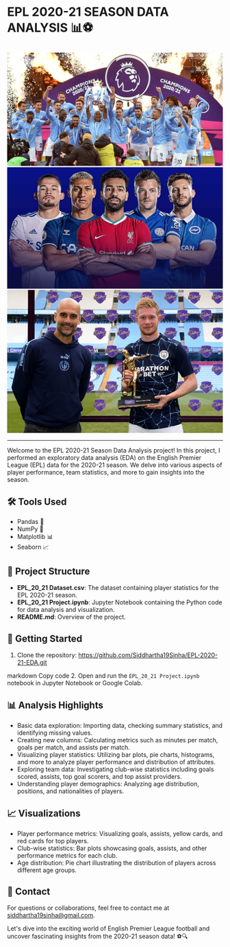# EPL 2020-21 SEASON DATA ANALYSIS 📊⚽

##
![Image 1](https://github.com/Siddhartha19Sinha/EPL-2020-21-EDA/blob/main/Image1.jpg)
![Image 2](https://github.com/Siddhartha19Sinha/EPL-2020-21-EDA/blob/main/Image2.jpg)
![Image 3](https://github.com/Siddhartha19Sinha/EPL-2020-21-EDA/blob/main/Image3.jpg)

---

Welcome to the EPL 2020-21 Season Data Analysis project! In this project, I performed an exploratory data analysis (EDA) on the English Premier League (EPL) data for the 2020-21 season. We delve into various aspects of player performance, team statistics, and more to gain insights into the season.

## 🛠️ Tools Used
- Pandas 🐼
- NumPy 🔢
- Matplotlib 📊
- Seaborn 📈

## 📂 Project Structure
- **EPL_20_21 Dataset.csv**: The dataset containing player statistics for the EPL 2020-21 season.
- **EPL_20_21 Project.ipynb**: Jupyter Notebook containing the Python code for data analysis and visualization.
- **README.md**: Overview of the project.

## 🚀 Getting Started
1. Clone the repository:
https://github.com/Siddhartha19Sinha/EPL-2020-21-EDA.git

markdown
Copy code
2. Open and run the `EPL_20_21 Project.ipynb` notebook in Jupyter Notebook or Google Colab.

## 📊 Analysis Highlights
- Basic data exploration: Importing data, checking summary statistics, and identifying missing values.
- Creating new columns: Calculating metrics such as minutes per match, goals per match, and assists per match.
- Visualizing player statistics: Utilizing bar plots, pie charts, histograms, and more to analyze player performance and distribution of attributes.
- Exploring team data: Investigating club-wise statistics including goals scored, assists, top goal scorers, and top assist providers.
- Understanding player demographics: Analyzing age distribution, positions, and nationalities of players.

## 📈 Visualizations
- Player performance metrics: Visualizing goals, assists, yellow cards, and red cards for top players.
- Club-wise statistics: Bar plots showcasing goals, assists, and other performance metrics for each club.
- Age distribution: Pie chart illustrating the distribution of players across different age groups.

## 📧 Contact
For questions or collaborations, feel free to contact me at [siddhartha19sinha@gmail.com](mailto:siddhartha19sinha@gmail.com).

Let's dive into the exciting world of English Premier League football and uncover fascinating insights from the 2020-21 season data! ⚽🔍
